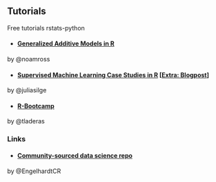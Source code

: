 ## Tutorials
Free tutorials rstats-python

* #### [Generalized Additive Models in R](https://noamross.github.io/gams-in-r-course/)
 by @noamross

* #### [Supervised Machine Learning Case Studies in R](https://supervised-ml-course.netlify.com/) [[Extra: Blogpost](https://juliasilge.com/blog/supervised-ml-course/)]
by @juliasilge

* #### [R-Bootcamp](https://r-bootcamp.netlify.com)
by @tladeras

### Links

* #### [Community-sourced data science repo](https://github.com/Chris-Engelhardt/data_sci_guide) 
by @EngelhardtCR


